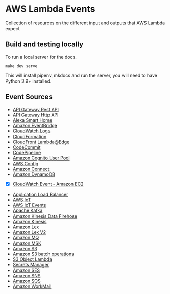 # AWS Lambda Events

Collection of resources on the different input and outputs that AWS Lambda expect

## Build and testing locally

To run a local server for the docs.

```shell
make dev serve
```

This will install pipenv, mkdocs and run the server, you will need to have Python 3.9+ installed.

## Event Sources

- [API Gateway Rest API](docs/api-rest.md)
- [API Gateway Http API](docs/api-http-api.md)
- [Alexa Smart Home](docs/alexa-smart-home.md)
- [Amazon EventBridge](docs/event-bridge.md)
- [CloudWatch Logs](docs/cloudwatch-logs.md)
- [CloudFormation](docs/cloudformation.md)
- [CloudFront Lambda@Edge](docs/cloudfront-lambda-edge.md)
- [CodeCommit](docs/code-commit.md)
- [CodePipeline](docs/code-pipeline-job.md)
- [Amazon Cognito User Pool](docs/cognito-user-pool.md)
- [AWS Config](docs/config.md)
- [Amazon Connect](docs/connect.md)
- [Amazon DynamoDB](docs/dynamodb.md)
- [X] [CloudWatch Event - Amazon EC2](./docs/event-bridge.md#ec2-instance-state-change-event)
- [Application Load Balancer](docs/alb.md)
- [AWS IoT](docs/iot.md)
- [AWS IoT Events](docs/iot-events.md)
- [Apache Kafka](docs/apache-kafka.md)
- [Amazon Kinesis Data Firehose](docs/kinesis-firehose.md)
- [Amazon Kinesis](docs/kinesis-streams.md)
- [Amazon Lex](docs/lex.md)
- [Amazon Lex V2](docs/lex-v2.md)
- [Amazon MQ](docs/mq.md)
- [Amazon MSK](docs/amazon-msk.md)
- [Amazon S3](docs/s3.md)
- [Amazon S3 batch operations](docs/s3-batch.md)
- [S3 Object Lambda](docs/s3-object-lambda.md)
- [Secrets Manager](docs/secrets-manager.md)
- [Amazon SES](docs/ses.md)
- [Amazon SNS](docs/sns.md)
- [Amazon SQS](docs/sqs.md)
- [Amazon WorkMail](docs/work-mail.md)
